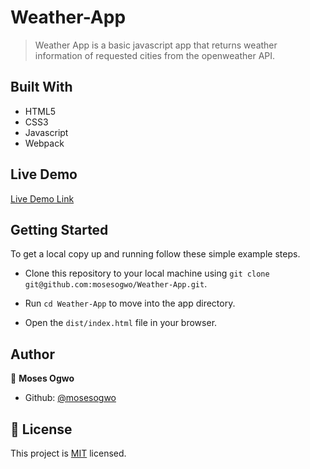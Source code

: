 # Weather-App

> Weather App is a basic javascript app that returns weather information of requested cities from the openweather API.


## Built With

- HTML5
- CSS3
- Javascript
- Webpack

## Live Demo

[Live Demo Link](https://mosesogwo.github.io/Weather-App/)


## Getting Started

To get a local copy up and running follow these simple example steps.

 - Clone this repository to your local machine using ```git clone git@github.com:mosesogwo/Weather-App.git```.

 - Run ```cd Weather-App``` to move into the app directory.

 - Open the ```dist/index.html``` file in your browser.




## Author

👤 **Moses Ogwo**

- Github: [@mosesogwo](https://github.com/mosesogwo)



## 📝 License

This project is [MIT](http://www.tldrlegal.com/license/mit-license) licensed.
